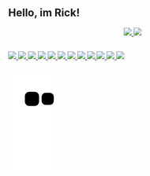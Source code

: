 ## Hello, im Rick!
<div align="center">
  <a href="https://github.com/Rick504">
  <img height="180em" src="https://github-readme-stats.vercel.app/api?username=Rick504&show_icons=true&theme=merko&include_all_commits=true&count_private=true"/>
  <img height="180em" src="https://github-readme-stats.vercel.app/api/top-langs/?username=Rick504&layout=compact&langs_count=7&theme=merko"/>
</div>
  
  ##
<img height="80em" src="https://cdn.jsdelivr.net/gh/devicons/devicon/icons/nodejs/nodejs-original-wordmark.svg" />
<img height="80em" src="https://cdn.jsdelivr.net/gh/devicons/devicon/icons/nextjs/nextjs-original-wordmark.svg" />
<img height="80em" src="https://cdn.jsdelivr.net/gh/devicons/devicon/icons/react/react-original-wordmark.svg" />
<img height="80em" src="https://cdn.jsdelivr.net/gh/devicons/devicon/icons/docker/docker-original-wordmark.svg" />
<img height="80em" src="https://cdn.jsdelivr.net/gh/devicons/devicon/icons/linux/linux-original.svg" />
<img height="80em" src="https://cdn.jsdelivr.net/gh/devicons/devicon/icons/java/java-original-wordmark.svg" />
<img height="80em" src="https://cdn.jsdelivr.net/gh/devicons/devicon/icons/typescript/typescript-original.svg" />
<img height="80em" src="https://cdn.jsdelivr.net/gh/devicons/devicon/icons/postgresql/postgresql-original-wordmark.svg" />
<img height="80em" src="https://cdn.jsdelivr.net/gh/devicons/devicon/icons/mysql/mysql-original-wordmark.svg" />
<img height="80em" src="https://cdn.jsdelivr.net/gh/devicons/devicon/icons/git/git-plain-wordmark.svg" />
<img height="80em" src="https://cdn.jsdelivr.net/gh/devicons/devicon/icons/handlebars/handlebars-original-wordmark.svg" />
<img height="80em" src="https://cdn.jsdelivr.net/gh/devicons/devicon/icons/vuejs/vuejs-original-wordmark.svg" />      
  
  ##
<div> 
  
  ![Snake animation](https://github.com/rafaballerini/rafaballerini/blob/output/github-contribution-grid-snake.svg)
</div>
